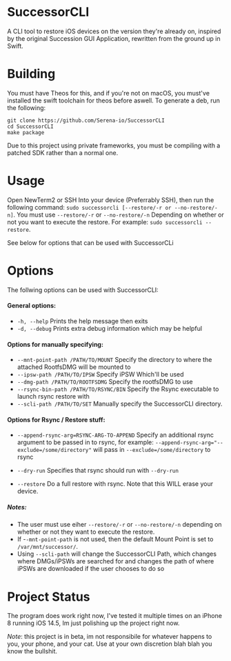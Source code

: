 # SuccessorCLI
A CLI tool to restore iOS devices on the version they're already on, inspired by the original Succession GUI Application, rewritten from the ground up in Swift.
# Building
You must have Theos for this, and if you're not on macOS, you must've installed the swift toolchain for theos before aswell.
To generate a deb, run the following:
```
git clone https://github.com/Serena-io/SuccessorCLI
cd SuccessorCLI
make package
```
Due to this project using private frameworks, you must be compiling with a patched SDK rather than a normal one.
# Usage
Open NewTerm2 or SSH Into your device (Preferrably SSH), then run the following command: `sudo successorcli [--restore/-r or --no-restore/-n]`. You must use `--restore/-r` or `--no-restore/-n` Depending on whether or not you want to execute the restore. For example: `sudo successorcli --restore`.

See below for options that can be used with SuccessorCLi

# Options  
The follwing options can be used with SuccessorCLI:
#### General options:
- `-h, --help` Prints the help message then exits
- `-d, --debug` Prints extra debug information which may be helpful

#### Options for manually specifying:
- `--mnt-point-path /PATH/TO/MOUNT` Specify the directory to where the attached RootfsDMG will be mounted to
- `--ipsw-path /PATH/TO/IPSW` Specify iPSW Which'll be used
- `--dmg-path /PATH/TO/ROOTFSDMG` Specify the rootfsDMG to use
- `--rsync-bin-path /PATH/TO/RSYNC/BIN` Specify the Rsync executable to launch rsync restore with
- `--scli-path /PATH/TO/SET` Manually specify the SuccessorCLI directory.

#### Options for Rsync / Restore stuff:
- `--append-rsync-arg=RSYNC-ARG-TO-APPEND` Specify an additional rsync argument to be passed in to rsync, for example: `--append-rsync-arg="--exclude=/some/directory"` will pass in `--exclude=/some/directory` to rsync 

- `--dry-run` Specifies that rsync should run with `--dry-run`
- `--restore` Do a full restore with rsync. Note that this WILL erase your device.


##### Notes: 
- The user must use eiher `--restore/-r` or `--no-restore/-n` depending on whether or not they want to execute the restore.
- If -`-mnt-point-path` is not used, then the default Mount Point is set to `/var/mnt/successor/`.
- Using `--scli-path` will change the SuccessorCLI Path, which changes where DMGs/iPSWs are searched for and changes the path of where iPSWs are downloaded if the user chooses to do so

# Project Status
The program does work right now, I've tested it multiple times on an iPhone 8 running iOS 14.5, Im just polishing up the project right now.

*Note*: this project is in beta, im not responsibile for whatever happens to you, your phone, and your cat. Use at your own discretion blah blah you know the bullshit.
